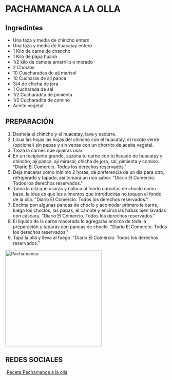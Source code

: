 # PACHAMANCA A LA OLLA
## Ingredintes 

-   Una taza y media de chincho entero
-   Una taza y media de huacatay entero
-   1 Kilo de carne de chancho
-   1 Kilo de papa huairo 
-   1/2 kilo de camote amarrillo o morado
-   2 Choclos
-   10 Cuacharadas de ají marisol
-   10 Cucharas de ají panca
-   3/4 de chicha de jora
-   1 Cucharada de sal
-   1/2 Cucharadita de pimienta
-   1/2 Cucharadita de comino
-   Aceite vegetal

## PREPARACIÓN

1. Deshoja el chincho y el huacatay, lava y escurre. 
2. Lícua las hojas las hojas del chincho con el huacatay, el rocoto verde (opcional) sin pepas y sin venas con un chorrito de aceite vegetal.
3. Troza la carnes que quieras usar.
4. En un recipiente grande, sazona tu carne con tu licuado de huacatay y chincho, ají panca, ají mirasol, chicha de jora, sal, pimienta y comino. "Diario El Comercio. Todos los derechos reservados."
5. Deja macerar como mínimo 2 horas, de preferencia de un día para otro, refrigerado y tapado, así tomará un rico sabor. "Diario El Comercio. Todos los derechos reservados."
6. Toma la olla que usarás y coloca al fondo corontas de choclo como base, la idea es que los alimentos que introducirás no toquen el fondo de la olla. "Diario El Comercio. Todos los derechos reservados."
7. Encima pon algunas pancas de choclo y acomodar primero la carne, luego los choclos, las papas, el camote y encima las habas bien lavadas con cáscara. "Diario El Comercio. Todos los derechos reservados."
8. El líquido de la carne macerada lo agregarás encima de toda la preparación y taparás con pancas de choclo. "Diario El Comercio. Todos los derechos reservados."
9. Tapa la olla y lleva al fuego. "Diario El Comercio. Todos los derechos reservados."

<img src="https://encrypted-tbn0.gstatic.com/images?q=tbn:ANd9GcSoAlHVM8gONFSFZQPZSXT6I0nqkYUCRlumfg&s" alt="Pachamanca" height="300 " />

## REDES SOCIALES

.[Receta:Pachamanca a la olla](https://www.youtube.com/watch?v=u9AMJGOF26g)
